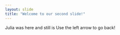 ```yaml
---
layout: slide
title: "Welcome to our second slide!"
---
```

Julia was here and still is
Use the left arrow to go back!
